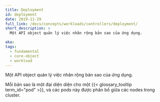 ```yaml
---
title: Deployment
id: deployment
date: 2019-11-29
full_link: /docs/concepts/workloads/controllers/deployment/
short_description: >
  Một API object quản lý việc nhân rộng bản sao của ứng dụng.

aka:
tags:
  - fundamental
  - core-object
  - workload
---
```


Một API object quản lý việc nhân rộng bản sao của ứng dụng.

<!--more-->

Mỗi bản sao là một đại diện diện cho một {{< glossary_tooltip term_id="pod" >}}, và các pods này được phân bố giữa các nodes trong cluster.
